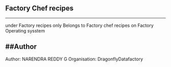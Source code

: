 ## Factory Chef recipes
----------------------

under Factory recipes only Belongs to Factory chef recipes on Factory Operating sysstem

##Author
---------

Author: NARENDRA REDDY G
Organisation: DragonflyDatafactory
